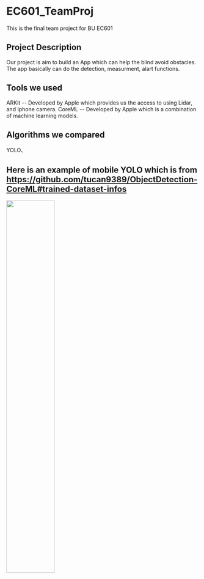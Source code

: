 # EC601_TeamProj
This is the final team project for BU EC601

## Project Description
Our project is aim to build an App which can help the blind avoid obstacles.
The app basically can do the detection, measurment, alart functions.

## Tools we used
ARKit -- Developed by Apple which provides us the access to using Lidar, and Iphone camera.
CoreML -- Developed by Apple which is a combination of machine learning models.

## Algorithms we compared
YOLO、


## Here is an example of mobile YOLO which is from https://github.com/tucan9389/ObjectDetection-CoreML#trained-dataset-infos
<img src="https://user-images.githubusercontent.com/48322294/198395458-f4eb4a53-bc7c-4415-b38c-f8db70121ff8.PNG" width ="50%">
